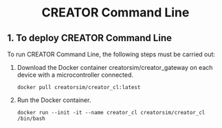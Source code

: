 <html>
 <h1 align="center">CREATOR Command Line</h1>
</html>

## 1. To deploy CREATOR Command Line

  To run CREATOR Command Line, the following steps must be carried out:

  1. Download the Docker container creatorsim/creator_gateway on each device with a microcontroller connected.
     
     ```
     docker pull creatorsim/creator_cl:latest
     ```

  2. Run the Docker container.

     ```
     docker run --init -it --name creator_cl creatorsim/creator_cl /bin/bash
     ```

